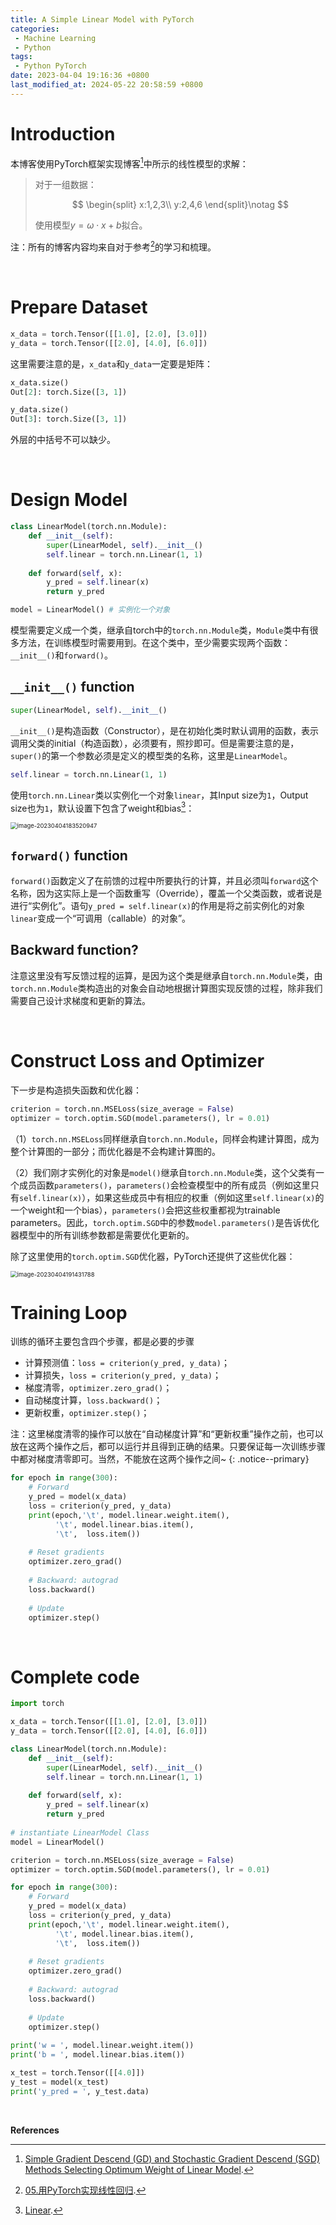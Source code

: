 ```yaml
---
title: A Simple Linear Model with PyTorch
categories: 
 - Machine Learning
 - Python
tags:
 - Python PyTorch
date: 2023-04-04 19:16:36 +0800
last_modified_at: 2024-05-22 20:58:59 +0800
---
```


# Introduction

本博客使用PyTorch框架实现博客[^1]中所示的线性模型的求解：

> 对于一组数据：
>
> $$
> \begin{split}
> x:1,2,3\\
> y:2,4,6
> \end{split}\notag
> $$
>
> 使用模型$y=\omega\cdot x+b$拟合。

注：所有的博客内容均来自对于参考[^3]的学习和梳理。

<br>


# Prepare Dataset

```python
x_data = torch.Tensor([[1.0], [2.0], [3.0]])
y_data = torch.Tensor([[2.0], [4.0], [6.0]])
```

这里需要注意的是，`x_data`和`y_data`一定要是矩阵：

```python
x_data.size()
Out[2]: torch.Size([3, 1])

y_data.size()
Out[3]: torch.Size([3, 1])
```

外层的中括号不可以缺少。

<br>

# Design Model

```python
class LinearModel(torch.nn.Module):
    def __init__(self):
        super(LinearModel, self).__init__()
        self.linear = torch.nn.Linear(1, 1)
        
    def forward(self, x):
        y_pred = self.linear(x)
        return y_pred

model = LinearModel() # 实例化一个对象
```

模型需要定义成一个类，继承自torch中的`torch.nn.Module`类，`Module`类中有很多方法，在训练模型时需要用到。在这个类中，至少需要实现两个函数：`__init__()`和`forward()`。

## `__init__()` function

```python
super(LinearModel, self).__init__()
```

`__init__()`是构造函数（Constructor），是在初始化类时默认调用的函数，表示调用父类的initial（构造函数），必须要有，照抄即可。但是需要注意的是，`super()`的第一个参数必须是定义的模型类的名称，这里是`LinearModel`。

```python
self.linear = torch.nn.Linear(1, 1)
```

使用`torch.nn.Linear`类以实例化一个对象`linear`，其Input size为`1`，Output size也为`1`，默认设置下包含了weight和bias[^2]：

<img src="https://github.com/HelloWorld-1017/blog-images/blob/main/migration/imgpersonal/image-20230404183520947.png?raw=true" alt="image-20230404183520947" style="zoom:67%;" />

## `forward()` function

`forward()`函数定义了在前馈的过程中所要执行的计算，并且必须叫`forward`这个名称，因为这实际上是一个函数重写（Override），覆盖一个父类函数，或者说是进行“实例化”。语句`y_pred = self.linear(x)`的作用是将之前实例化的对象`linear`变成一个“可调用（callable）的对象”。

## Backward function?

注意这里没有写反馈过程的运算，是因为这个类是继承自`torch.nn.Module`类，由`torch.nn.Module`类构造出的对象会自动地根据计算图实现反馈的过程，除非我们需要自己设计求梯度和更新的算法。

<br>

# Construct Loss and Optimizer

下一步是构造损失函数和优化器：

```python
criterion = torch.nn.MSELoss(size_average = False)
optimizer = torch.optim.SGD(model.parameters(), lr = 0.01)
```

（1）`torch.nn.MSELoss`同样继承自`torch.nn.Module`，同样会构建计算图，成为整个计算图的一部分；而优化器是不会构建计算图的。

（2）我们刚才实例化的对象是`model()`继承自`torch.nn.Module`类，这个父类有一个成员函数`parameters()`，`parameters()`会检查模型中的所有成员（例如这里只有`self.linear(x)`），如果这些成员中有相应的权重（例如这里`self.linear(x)`的一个weight和一个bias），`parameters()`会把这些权重都视为trainable parameters。因此，`torch.optim.SGD`中的参数`model.parameters()`是告诉优化器模型中的所有训练参数都是需要优化更新的。

除了这里使用的`torch.optim.SGD`优化器，PyTorch还提供了这些优化器：

<img src="https://github.com/HelloWorld-1017/blog-images/blob/main/migration/imgpersonal/image-20230404191431788.png?raw=true" alt="image-20230404191431788" style="zoom:67%;" />

<br>

# Training Loop

训练的循环主要包含四个步骤，都是必要的步骤

- 计算预测值：`loss = criterion(y_pred, y_data)`；
- 计算损失，`loss = criterion(y_pred, y_data)`；
- 梯度清零，`optimizer.zero_grad()`；
- 自动梯度计算，`loss.backward()`；
- 更新权重，`optimizer.step()`；

注：这里梯度清零的操作可以放在“自动梯度计算”和“更新权重”操作之前，也可以放在这两个操作之后，都可以运行并且得到正确的结果。只要保证每一次训练步骤中都对梯度清零即可。当然，不能放在这两个操作之间~
{: .notice--primary}

```python
for epoch in range(300):
    # Forward
    y_pred = model(x_data)
    loss = criterion(y_pred, y_data)
    print(epoch,'\t', model.linear.weight.item(),
          '\t', model.linear.bias.item(),
          '\t',  loss.item())
    
    # Reset gradients
    optimizer.zero_grad()
    
    # Backward: autograd
    loss.backward()
    
    # Update
    optimizer.step() 
```

<br>

# Complete code

```python
import torch

x_data = torch.Tensor([[1.0], [2.0], [3.0]])
y_data = torch.Tensor([[2.0], [4.0], [6.0]])

class LinearModel(torch.nn.Module):
    def __init__(self):
        super(LinearModel, self).__init__()
        self.linear = torch.nn.Linear(1, 1)
        
    def forward(self, x):
        y_pred = self.linear(x) 
        return y_pred
    
# instantiate LinearModel Class
model = LinearModel() 

criterion = torch.nn.MSELoss(size_average = False) 
optimizer = torch.optim.SGD(model.parameters(), lr = 0.01)

for epoch in range(300):
    # Forward
    y_pred = model(x_data)
    loss = criterion(y_pred, y_data)
    print(epoch,'\t', model.linear.weight.item(),
          '\t', model.linear.bias.item(),
          '\t',  loss.item())
    
    # Reset gradients
    optimizer.zero_grad()
    
    # Backward: autograd
    loss.backward()
    
    # Update
    optimizer.step() 
    
print('w = ', model.linear.weight.item())
print('b = ', model.linear.bias.item())

x_test = torch.Tensor([[4.0]])
y_test = model(x_test)
print('y_pred = ', y_test.data)
```

<br>

**References**

[^1]: [Simple Gradient Descend (GD) and Stochastic Gradient Descend (SGD) Methods Selecting Optimum Weight of Linear Model](https://helloworld-1017.github.io/2023-04-04/10-04-03.html).
[^2]: [Linear](https://pytorch.org/docs/stable/generated/torch.nn.Linear.html?highlight=torch+nn+linear#torch.nn.Linear).
[^3]: [05.用PyTorch实现线性回归](https://www.bilibili.com/video/BV1Y7411d7Ys?p=5&vd_source=8aeddead7f39b0189fff9b14fa090a75).